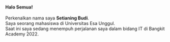 #### Halo Semua!

Perkenalkan nama saya **Setianing Budi**.  
Saya seorang mahasiswa di Universitas Esa Unggul.  
Saat ini saya sedang menempuh perjalanan saya dalam bidang IT di Bangkit Academy 2022.
